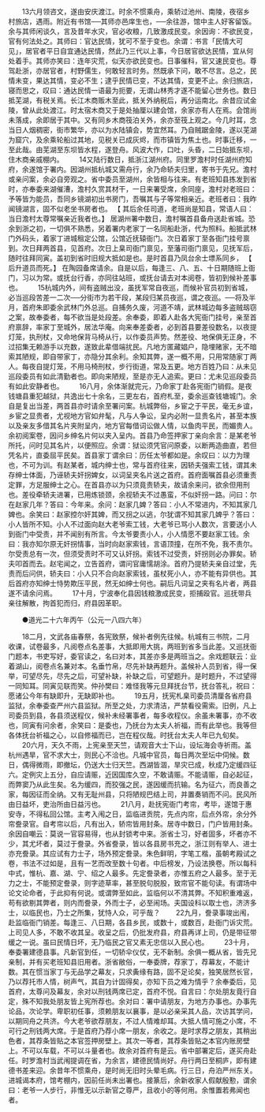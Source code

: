 <!-- { "loadSidebar": true } -->
　　13六月领咨文，遂由安庆渡江。时余不惯乘舟，乘轿过池州、南陵，夜宿乡村旅店，遇雨。附近有书馆──其师亦邑庠生也，──余往游，馆中主人好客留饭。余与其师闲谈久，言及昔年水灾，官必收粮，几致激成民变。余因询：不欲民变，官有何法处之。其师曰：官达民情，犹可不至于变也。余谓：书言「民情大可见」，居官者平日自宜通达民情，然此乃三代以上事，今日居官欲达民情，宜从何处着手。其师亦笑曰：连年灾荒，似天亦欲民变也。日事催科，官又速民变也。尊驾赴浙，亦居官者，村野儒生，何敢轻言时务。然既承下问，敢不尽言。总之，民情未变，果达其情，变必不生；逮乎民情已变，不达其情，变更不止。余归旅店，寝而思之，叹曰：通达民情一语最为扼要，无谓山林秀才遂不能留心世务也。数日抵芜湖，有税关焉。长江木商贩木至此，抵关外纳税后，再分运南北。余昔应试金陵，曾从此处渡江。时太宿木商又于是处抽厘以建会馆，余家亦有人在焉。会馆尚未落成，余即居于其中。又有同乡木商筏泊关外，余亦至筏上观之。今几时耳，念当日人烟稠密，街巿繁华，亦以为水陆镇会，势宜然耳。乃自贼踞金陵，遂以芜湖为窟穴，及余乘轮船过其地，见税关已成灰烬，而巿镇皆为焦土也。时事迁移，一至此哉。由芜湖至东坝皆水程，遂登舟。风波大作，口吐，头昏，二日始抵东坝，住木商亲戚棚内。 
　　14又陆行数日，抵浙江湖州府。同里罗澹村时任湖州府知府，余遂馆于署内。因湖州抵杭城又需舟行，余乃命轿夫归里，寄书于先兄。澹村或亲问案，余必自旁观之。省中委员至湖州，余皆相与往来。有老班知县拣发到省时，亦奉委来湖催漕，澹村久赏其材干，一日来署受席，余同座，澹村对老班曰：予等皆为能员，吾同乡镜湖初出书房门，吾嘱其与子等常相亲近。老班者曰：我昨闻镜湖言，固不似老坐书房者也。 【 其后余任司道，老班尚是知县，常语人曰：当日澹村太尊常嘱亲近我者也。】 居湖州署中数日，澹村嘱首县备舟送赴省城。恐余到浙之初，一切俱不熟悉，另着署内老家丁一名同船赴浙，代为照料。船抵武林门外码头，着家丁进城租定公馆，公馆近抚辕衙门。次日着家丁至各衙门挂号禀到。次日拜两首县，见首府。次日上臬司衙门禀见，至藩司衙门禀见，见抚军后，随时往拜同寅。盖初到省时旧规大抵如是也。是时首县乃凤台余士墂系同乡， 【 后升道员而死。】 在陶园备席请余。自是以后，每逢三、八、五、十日期随班上衙门，习以为常。或抚台行香，亦同往站班，或抚台请去对本阅卷，皆初到候补差事也。 
　　15杭城内外，间有盗贼出没，虽抚军常自夜巡，而候补官员初到省城，必当巡段苦差一二次──分街巿为若干段，某段归某员夜巡，谓之夜巡。──将及半月，首府朱即委余武林门外总巡。自捕务久废，河道不靖，武林城边每多盗贼刼窃之案，故奉委者，每不欲当是处段差。余奉委，即着人赴各大宪衙门挂号，亲至首府禀辞，率家丁至城外，居法华庵。向来奉差委者，必到首县要差役数名，以夜提灯笼，执刑杖，又命地保背马椅从行，以作委员声势。然差役、地保俱无正身，不过招集无赖游手以充数，遂致此辈借端扰民。凡地方匿藏娼户，隐埋赌家，无不暗索其陋规，即自带家丁，亦隐分其余利。余知其弊，遂一概不用，只用常随家丁两人。每夜自提灯笼，不用马椅刑杖，步行街道，常及五更。地方百姓乃曰：从未见巡段委员有如此清勤者也。即向来陋规，至是亦无人追索。更曰：尤未见巡段委员有如此安静者也。 
　　16八月，余体渐就完元，乃命家丁赴各宪衙门销假。是夜钱塘县重犯越狱，共逸出七十余名，三更左右，首府札至，委余巡查钱塘城门。余自是复出当差，两首县亦时请余至署问案。杭城弊俗，乡宦之于平民，毫无乡谊，乡宦之显贵者，尤视地方官如弁髦，凡与人争讼，呈内必附一显贵名片，甚至本族以及亲友多借其名片夹附呈内，地方官每借词讼做人情，以鱼肉平民，而媚贵人。余初阅案卷，因问乡绅名片何以夹入呈内。首县乃命签押家丁亲向余言：是某老爷所托，问时见其名片，以便照应。余谓：狱讼须凭官问原委，以断两造曲直，若但凭名片，直委屈平民矣。首县家丁谓余曰：历任太爷都如是。余叹曰：以力为理也，不可为训。有赵某者，城内绅士也，常与首府往来，因轿夫强索工钱，谓其未存绅士体面，乃诬轿夫奸拐婢女，以词呈夹名片送之首府。首府面嘱首县必须重责定罪，方足服绅士之心。在首县亦以为只须竟责轿夫，故请余来问，欲余但用刑也。差役牵轿夫进署，已用炼锁颈，余视轿夫不过愚蛮，不似奸拐一路。问曰：尔在赵家几年？答曰：今年来。余问：赵家几婢？答曰：小人不常进内，不知其家几婢也。余笑曰：赵家控尔奸其婢，而又拐之以逃，尔犹谓不知其家几婢乎？答曰：小人皆所不知。小人不过面向赵大老爷索工钱，大老爷已骂小人数次，言要送小人到衙门中受责，并不闻别有所言。今太爷要责小人，小人情愿不要赵家工钱。余曰：我亦知尔原无奸拐情事，当时向赵家索钱，言语顶撞，在所不免，我不责尔。尔受责总有一次，但须受责时不可又认奸拐。索钱不过受责，奸拐则必办罪矣。轿夫叩首而去。赵宅闻之，立告首府，谓问官庸懦胡涂。首府乃提轿夫亲自过堂，先责而后问供，轿夫曰：小人只不合向赵家索钱，虽杖死小人，亦不能有异供也。其后首府亦知绅士恃势欺压平民，然无如绅士何也。嗣后凡词呈之夹有名片者，两县遂不请余问焉。 
　　17十月，宁波奉化县因钱粮激成民变，拒捕殴官。巡抚带兵亲往解散，拘首犯而归，府县因革职。 

　　●道光二十六年丙午（公元一八四六年） 

　　18二月，文武各庙春祭，各宪致祭，候补者例先往候。杭城有三书院，二月收课，试卷最多，凡阅卷点名差事，大抵即用大挑，两班到省多当此差。又巡抚衙门题本，书吏写好，委官读之，名曰对本，其差亦多是两班当之。余戏题联云：业着湖山，阅卷点名兼对本。名垂竹帛，尽先补缺再题升。盖候补人员到省，得一保举，可望尽先，尽先之后，可望补缺，补缺之后，可望题升。是时题升，不过望得一同知耳。同寅见联而笑。仲孙樊曰：难怪我等元旦拜抚台节，抚台答礼，祝曰：愿诸公今年有缺即升，无缺即补也。 
　　19五月，抚宪札臬司委员清厘各省府县监狱，余奉委查严州六县监狱。所至之处，力求清洁，严禁看役需索。旧例，凡上司委员到县，各县须送程仪，候补未经署事者，每多收程仪。余虽未署事，亦不收也，同寅有问余者，余笑曰：是委也，乃抚台为太夫人祈福，而有此举也。我等但各体抚台祈福之心，以自修福而已，岂在程仪哉。时抚台太夫人年已九旬矣。 
　　20六月，天久不雨，上宪亲至天竺，请观音大士下山，设坛海会寺祈雨。盖杭州遇旱，官不求大士，则民心不洽也。凡城中官员，每日两次至坛中伺候。数日，偶得微雨，即撤坛，仍送大士归天竺。西湖皆涸，旱灾已成，秋成乃定缓四征六。定例灾上五分，自应请赈，近因国库久空，不敢请赈。不能请赈，自必起征，而弊窦乃从此生矣。名为缓四，而狡强之民，遂因缓而抗输。名为征六，而良善之家，每因征而全纳。又有无耻州县，只将陋规巴结上司，并置奏销而不问。民风所由日益坏，吏治所由日益污也。 
　　21八月，赴抚宪衙门考帘，考毕，遂馆于惠安寺，不得私回公馆。主考入闱之日，监临进贡院，先点内帘，后点外帘，余分外帘誊录官。自考帘以后，凡有出入，轿帘皆用封条。居寺中数日，门户皆用封条。余因自嘲云：莫说一官容易得，也从封锁考中来。浙省士习，好者固多，坏者亦不少，其尤坏者，莫过于誊录。外省誊录，皆以各县房书充之，浙江则有举人、进士亦充誊录。其应试有力士子，场外预定誊录。朱色鲜明，字笔工楷，虽朝考殿试之卷，书法不过如是，且有一艺而改至数十句者。中后榜发，乃设法换卷。所以每科中式，惟杭、嘉、湖、宁、绍之人最多。先定誊录者，亦惟五府之人最多。至于无力之士，不能预定誊录，则字迹草率，甚至脱句脱股，致帘官不能句读。有谓场中论文论命者，于此抑有何说。或谓弊至如此，监临何以不清其弊。不知积重难返，苟有欲剔其弊者，则内而誊录，外而士子，必至闹场。夫国设科以取士也，济济多士，以临民也，乃士之所集，犹恃人众，可乎哉？ 
　　22九月，誊录事竣出闱，赴监临衙门销差。每逢三、八日期，各县乡民，或数十，或数百，赴衙门诉灾荒。上司见人多，不敢不收其呈。收呈之后，仍批发府县，府县再详上司，仍是带征带缓之一说。虽曰民情日坏，无乃临民之官又素无忠信以入民心也。 
　　23十月，奉委署建德县事。凡新官到任，一切轿伞仪仗，无不新制。余俱一概从省，皆先兄亲制，并有买老班知县旧用者。浙省敝俗，一奉委牌，荐家丁，荐幕友，不能计数。其在惯当家丁与无品学之幕友，只求夤缘有路，固不足论矣，独笑居然长官，乃以荐托巿人情，树声气，其自为计固得矣，亦知下员之难为情乎？余奉委后，见首府，太尊问及幕友，余对以刑钱两席已定，首府不悦。自言曰：尔处朋友竟行自定，殊不知我处朋友皆上宪所荐也。余对曰：署中请朋友，为地方办事也。办事先论品，次论学。卑职初任事，须赖朋友以襄事，是以必亲采其人品，次访其学问，以期同舟之共济。今大老爷欲荐朋友，不过人情难却耳。大抵人情可施之小席，不可行之刑钱两大席。于是首府乃荐小席一朋友，余收之。是时求荐之朋友，其稍出色者，其荐条皆贴之本官签押房壁上。其次一等者，其荐条皆贴之本官内账房壁上。不可以车载，不可以斗量者也。故余对首府有是云。省中部署定后，遂买舟赴任。时罗澹村当武闱提调在省，为余言，建德民情尚好。舟行两日至桐庐，即有建德书差来迎。余昔年不惯乘舟，是时尚无旧时头晕毛病。行三日，舟泊严州东关。进城谒本府，馆考棚内，因前任尚未出署也。接篆后，余新收家人假献殷懃，谓余曰：老爷一人步行，非惟无以示新官之尊严，且收小的等何用。余惟置若弗闻也者。 
